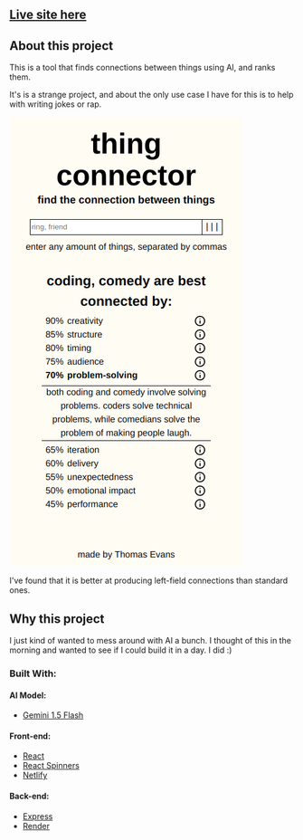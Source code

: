 ## [Live site here](https://thingconnector.netlify.app)

## About this project

This is a tool that finds connections between things using AI, and ranks them.

It's is a strange project, and about the only use case I have for this is to help with writing jokes or rap.

![page](docs/images/page.png)

I've found that it is better at producing left-field connections than standard ones.

## Why this project

I just kind of wanted to mess around with AI a bunch. I thought of this in the morning and wanted to see if I could build it in a day. I did :)

### Built With:

#### AI Model:

- [Gemini 1.5 Flash](https://ai.google.dev/gemini-api/docs/models/gemini#gemini-1.5-flash)

#### Front-end:

- [React](https://react.dev/)
- [React Spinners](https://www.npmjs.com/package/react-spinners)
- [Netlify](https://www.netlify.com/)

#### Back-end:

- [Express](https://expressjs.com/)
- [Render](https://render.com/)
